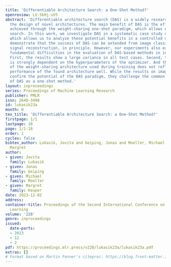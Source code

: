 ```yaml
---
title: 'Differentiable Architecture Search: a One-Shot Method?'
openreview: LV-5kHj-uV5
abstract: 'Differentiable architecture search (DAS) is a widely researched tool for
  the design of novel architectures. The main benefit of DAS is the effectiveness
  achieved through the weight-sharing one-shot paradigm, which allows efficient architecture
  search. In this work, we investigate DAS in a systematic case study of inverse problems,
  which allows us to analyze these potential benefits in a controlled manner.  We
  demonstrate that the success of DAS can be extended from image classification to
  signal reconstruction, in principle. However, our experiments also expose three
  fundamental difficulties in the evaluation of DAS-based methods in inverse problems:
  First, the results show a large variance in all test cases. Second, the final performance
  is strongly dependent on the hyperparameters of the optimizer. And third, the performance
  of the weight-sharing architecture used during training does not reflect the final
  performance of the found architecture well. While the results on image reconstruction
  confirm the potential of the DAS paradigm, they challenge the common understanding
  of DAS as a one-shot method.'
layout: inproceedings
series: Proceedings of Machine Learning Research
publisher: PMLR
issn: 2640-3498
id: lukasik23a
month: 0
tex_title: 'Differentiable Architecture Search: a One-Shot Method?'
firstpage: 1/1
lastpage: 18
page: 1/1-18
order: 1
cycles: false
bibtex_author: Lukasik, Jovita and Geiping, Jonas and Moeller, Michael and Keuper,
  Margret
author:
- given: Jovita
  family: Lukasik
- given: Jonas
  family: Geiping
- given: Michael
  family: Moeller
- given: Margret
  family: Keuper
date: 2023-12-02
address:
container-title: Proceedings of the Second International Conference on Automated Machine
  Learning
volume: '228'
genre: inproceedings
issued:
  date-parts:
  - 2023
  - 12
  - 2
pdf: https://proceedings.mlr.press/v228/lukasik23a/lukasik23a.pdf
extras: []
# Format based on Martin Fenner's citeproc: https://blog.front-matter.io/posts/citeproc-yaml-for-bibliographies/
---
```


